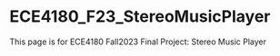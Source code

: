 # ECE4180_F23_StereoMusicPlayer
This page is for ECE4180 Fall2023 Final Project: Stereo Music Player
